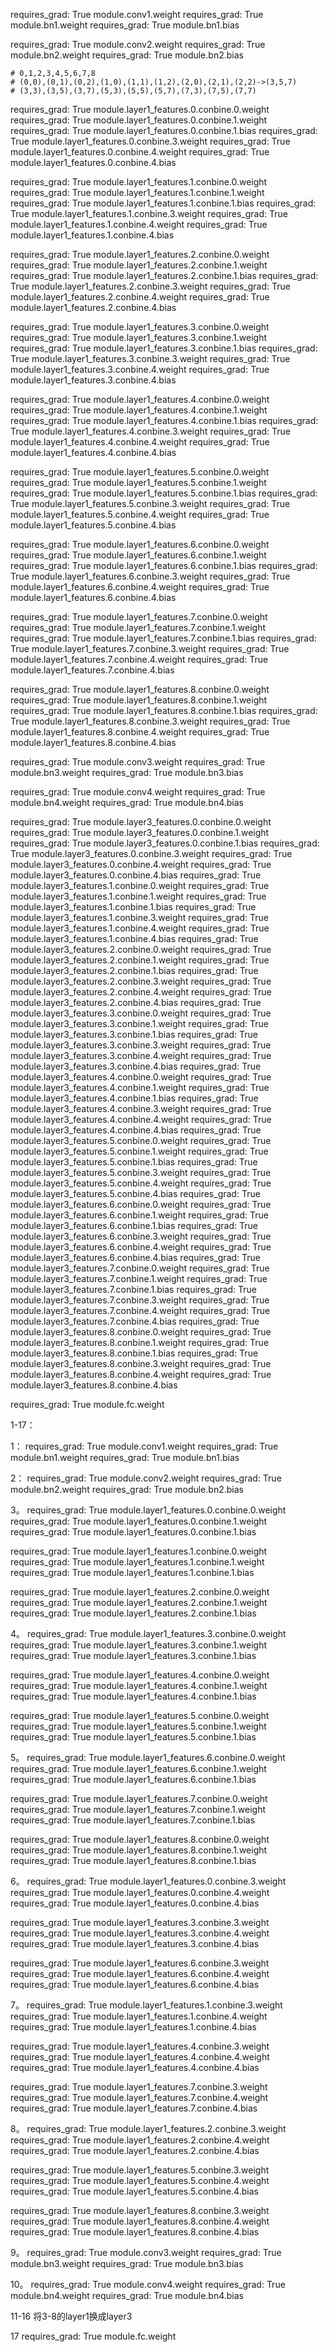 requires_grad: True  module.conv1.weight
requires_grad: True  module.bn1.weight
requires_grad: True  module.bn1.bias

requires_grad: True  module.conv2.weight
requires_grad: True  module.bn2.weight
requires_grad: True  module.bn2.bias

    # 0,1,2,3,4,5,6,7,8
    # (0,0),(0,1),(0,2),(1,0),(1,1),(1,2),(2,0),(2,1),(2,2)->(3,5,7)
    # (3,3),(3,5),(3,7),(5,3),(5,5),(5,7),(7,3),(7,5),(7,7)

requires_grad: True  module.layer1_features.0.conbine.0.weight
requires_grad: True  module.layer1_features.0.conbine.1.weight
requires_grad: True  module.layer1_features.0.conbine.1.bias
requires_grad: True  module.layer1_features.0.conbine.3.weight
requires_grad: True  module.layer1_features.0.conbine.4.weight
requires_grad: True  module.layer1_features.0.conbine.4.bias

requires_grad: True  module.layer1_features.1.conbine.0.weight
requires_grad: True  module.layer1_features.1.conbine.1.weight
requires_grad: True  module.layer1_features.1.conbine.1.bias
requires_grad: True  module.layer1_features.1.conbine.3.weight
requires_grad: True  module.layer1_features.1.conbine.4.weight
requires_grad: True  module.layer1_features.1.conbine.4.bias

requires_grad: True  module.layer1_features.2.conbine.0.weight
requires_grad: True  module.layer1_features.2.conbine.1.weight
requires_grad: True  module.layer1_features.2.conbine.1.bias
requires_grad: True  module.layer1_features.2.conbine.3.weight
requires_grad: True  module.layer1_features.2.conbine.4.weight
requires_grad: True  module.layer1_features.2.conbine.4.bias

requires_grad: True  module.layer1_features.3.conbine.0.weight
requires_grad: True  module.layer1_features.3.conbine.1.weight
requires_grad: True  module.layer1_features.3.conbine.1.bias
requires_grad: True  module.layer1_features.3.conbine.3.weight
requires_grad: True  module.layer1_features.3.conbine.4.weight
requires_grad: True  module.layer1_features.3.conbine.4.bias

requires_grad: True  module.layer1_features.4.conbine.0.weight
requires_grad: True  module.layer1_features.4.conbine.1.weight
requires_grad: True  module.layer1_features.4.conbine.1.bias
requires_grad: True  module.layer1_features.4.conbine.3.weight
requires_grad: True  module.layer1_features.4.conbine.4.weight
requires_grad: True  module.layer1_features.4.conbine.4.bias

requires_grad: True  module.layer1_features.5.conbine.0.weight
requires_grad: True  module.layer1_features.5.conbine.1.weight
requires_grad: True  module.layer1_features.5.conbine.1.bias
requires_grad: True  module.layer1_features.5.conbine.3.weight
requires_grad: True  module.layer1_features.5.conbine.4.weight
requires_grad: True  module.layer1_features.5.conbine.4.bias

requires_grad: True  module.layer1_features.6.conbine.0.weight
requires_grad: True  module.layer1_features.6.conbine.1.weight
requires_grad: True  module.layer1_features.6.conbine.1.bias
requires_grad: True  module.layer1_features.6.conbine.3.weight
requires_grad: True  module.layer1_features.6.conbine.4.weight
requires_grad: True  module.layer1_features.6.conbine.4.bias

requires_grad: True  module.layer1_features.7.conbine.0.weight
requires_grad: True  module.layer1_features.7.conbine.1.weight
requires_grad: True  module.layer1_features.7.conbine.1.bias
requires_grad: True  module.layer1_features.7.conbine.3.weight
requires_grad: True  module.layer1_features.7.conbine.4.weight
requires_grad: True  module.layer1_features.7.conbine.4.bias

requires_grad: True  module.layer1_features.8.conbine.0.weight
requires_grad: True  module.layer1_features.8.conbine.1.weight
requires_grad: True  module.layer1_features.8.conbine.1.bias
requires_grad: True  module.layer1_features.8.conbine.3.weight
requires_grad: True  module.layer1_features.8.conbine.4.weight
requires_grad: True  module.layer1_features.8.conbine.4.bias

requires_grad: True  module.conv3.weight
requires_grad: True  module.bn3.weight
requires_grad: True  module.bn3.bias

requires_grad: True  module.conv4.weight
requires_grad: True  module.bn4.weight
requires_grad: True  module.bn4.bias

requires_grad: True  module.layer3_features.0.conbine.0.weight
requires_grad: True  module.layer3_features.0.conbine.1.weight
requires_grad: True  module.layer3_features.0.conbine.1.bias
requires_grad: True  module.layer3_features.0.conbine.3.weight
requires_grad: True  module.layer3_features.0.conbine.4.weight
requires_grad: True  module.layer3_features.0.conbine.4.bias
requires_grad: True  module.layer3_features.1.conbine.0.weight
requires_grad: True  module.layer3_features.1.conbine.1.weight
requires_grad: True  module.layer3_features.1.conbine.1.bias
requires_grad: True  module.layer3_features.1.conbine.3.weight
requires_grad: True  module.layer3_features.1.conbine.4.weight
requires_grad: True  module.layer3_features.1.conbine.4.bias
requires_grad: True  module.layer3_features.2.conbine.0.weight
requires_grad: True  module.layer3_features.2.conbine.1.weight
requires_grad: True  module.layer3_features.2.conbine.1.bias
requires_grad: True  module.layer3_features.2.conbine.3.weight
requires_grad: True  module.layer3_features.2.conbine.4.weight
requires_grad: True  module.layer3_features.2.conbine.4.bias
requires_grad: True  module.layer3_features.3.conbine.0.weight
requires_grad: True  module.layer3_features.3.conbine.1.weight
requires_grad: True  module.layer3_features.3.conbine.1.bias
requires_grad: True  module.layer3_features.3.conbine.3.weight
requires_grad: True  module.layer3_features.3.conbine.4.weight
requires_grad: True  module.layer3_features.3.conbine.4.bias
requires_grad: True  module.layer3_features.4.conbine.0.weight
requires_grad: True  module.layer3_features.4.conbine.1.weight
requires_grad: True  module.layer3_features.4.conbine.1.bias
requires_grad: True  module.layer3_features.4.conbine.3.weight
requires_grad: True  module.layer3_features.4.conbine.4.weight
requires_grad: True  module.layer3_features.4.conbine.4.bias
requires_grad: True  module.layer3_features.5.conbine.0.weight
requires_grad: True  module.layer3_features.5.conbine.1.weight
requires_grad: True  module.layer3_features.5.conbine.1.bias
requires_grad: True  module.layer3_features.5.conbine.3.weight
requires_grad: True  module.layer3_features.5.conbine.4.weight
requires_grad: True  module.layer3_features.5.conbine.4.bias
requires_grad: True  module.layer3_features.6.conbine.0.weight
requires_grad: True  module.layer3_features.6.conbine.1.weight
requires_grad: True  module.layer3_features.6.conbine.1.bias
requires_grad: True  module.layer3_features.6.conbine.3.weight
requires_grad: True  module.layer3_features.6.conbine.4.weight
requires_grad: True  module.layer3_features.6.conbine.4.bias
requires_grad: True  module.layer3_features.7.conbine.0.weight
requires_grad: True  module.layer3_features.7.conbine.1.weight
requires_grad: True  module.layer3_features.7.conbine.1.bias
requires_grad: True  module.layer3_features.7.conbine.3.weight
requires_grad: True  module.layer3_features.7.conbine.4.weight
requires_grad: True  module.layer3_features.7.conbine.4.bias
requires_grad: True  module.layer3_features.8.conbine.0.weight
requires_grad: True  module.layer3_features.8.conbine.1.weight
requires_grad: True  module.layer3_features.8.conbine.1.bias
requires_grad: True  module.layer3_features.8.conbine.3.weight
requires_grad: True  module.layer3_features.8.conbine.4.weight
requires_grad: True  module.layer3_features.8.conbine.4.bias


requires_grad: True  module.fc.weight



1-17：

1：
requires_grad: True  module.conv1.weight
requires_grad: True  module.bn1.weight
requires_grad: True  module.bn1.bias

2：
requires_grad: True  module.conv2.weight
requires_grad: True  module.bn2.weight
requires_grad: True  module.bn2.bias

3。
requires_grad: True  module.layer1_features.0.conbine.0.weight
requires_grad: True  module.layer1_features.0.conbine.1.weight
requires_grad: True  module.layer1_features.0.conbine.1.bias

requires_grad: True  module.layer1_features.1.conbine.0.weight
requires_grad: True  module.layer1_features.1.conbine.1.weight
requires_grad: True  module.layer1_features.1.conbine.1.bias

requires_grad: True  module.layer1_features.2.conbine.0.weight
requires_grad: True  module.layer1_features.2.conbine.1.weight
requires_grad: True  module.layer1_features.2.conbine.1.bias

4。
requires_grad: True  module.layer1_features.3.conbine.0.weight
requires_grad: True  module.layer1_features.3.conbine.1.weight
requires_grad: True  module.layer1_features.3.conbine.1.bias

requires_grad: True  module.layer1_features.4.conbine.0.weight
requires_grad: True  module.layer1_features.4.conbine.1.weight
requires_grad: True  module.layer1_features.4.conbine.1.bias

requires_grad: True  module.layer1_features.5.conbine.0.weight
requires_grad: True  module.layer1_features.5.conbine.1.weight
requires_grad: True  module.layer1_features.5.conbine.1.bias

5。
requires_grad: True  module.layer1_features.6.conbine.0.weight
requires_grad: True  module.layer1_features.6.conbine.1.weight
requires_grad: True  module.layer1_features.6.conbine.1.bias

requires_grad: True  module.layer1_features.7.conbine.0.weight
requires_grad: True  module.layer1_features.7.conbine.1.weight
requires_grad: True  module.layer1_features.7.conbine.1.bias

requires_grad: True  module.layer1_features.8.conbine.0.weight
requires_grad: True  module.layer1_features.8.conbine.1.weight
requires_grad: True  module.layer1_features.8.conbine.1.bias

6。
requires_grad: True  module.layer1_features.0.conbine.3.weight
requires_grad: True  module.layer1_features.0.conbine.4.weight
requires_grad: True  module.layer1_features.0.conbine.4.bias

requires_grad: True  module.layer1_features.3.conbine.3.weight
requires_grad: True  module.layer1_features.3.conbine.4.weight
requires_grad: True  module.layer1_features.3.conbine.4.bias

requires_grad: True  module.layer1_features.6.conbine.3.weight
requires_grad: True  module.layer1_features.6.conbine.4.weight
requires_grad: True  module.layer1_features.6.conbine.4.bias

7。
requires_grad: True  module.layer1_features.1.conbine.3.weight
requires_grad: True  module.layer1_features.1.conbine.4.weight
requires_grad: True  module.layer1_features.1.conbine.4.bias

requires_grad: True  module.layer1_features.4.conbine.3.weight
requires_grad: True  module.layer1_features.4.conbine.4.weight
requires_grad: True  module.layer1_features.4.conbine.4.bias

requires_grad: True  module.layer1_features.7.conbine.3.weight
requires_grad: True  module.layer1_features.7.conbine.4.weight
requires_grad: True  module.layer1_features.7.conbine.4.bias

8。
requires_grad: True  module.layer1_features.2.conbine.3.weight
requires_grad: True  module.layer1_features.2.conbine.4.weight
requires_grad: True  module.layer1_features.2.conbine.4.bias

requires_grad: True  module.layer1_features.5.conbine.3.weight
requires_grad: True  module.layer1_features.5.conbine.4.weight
requires_grad: True  module.layer1_features.5.conbine.4.bias

requires_grad: True  module.layer1_features.8.conbine.3.weight
requires_grad: True  module.layer1_features.8.conbine.4.weight
requires_grad: True  module.layer1_features.8.conbine.4.bias

9。
requires_grad: True  module.conv3.weight
requires_grad: True  module.bn3.weight
requires_grad: True  module.bn3.bias

10。
requires_grad: True  module.conv4.weight
requires_grad: True  module.bn4.weight
requires_grad: True  module.bn4.bias

11-16 将3-8的layer1换成layer3

17
requires_grad: True  module.fc.weight